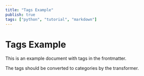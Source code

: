 ```yaml
---
title: "Tags Example"
publish: true
tags: ["python", "tutorial", "markdown"]
---
```


# Tags Example

This is an example document with tags in the frontmatter.

The tags should be converted to categories by the transformer.